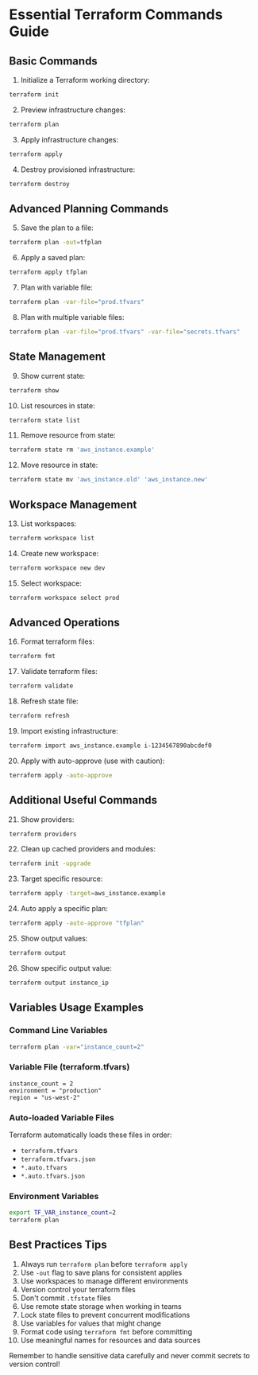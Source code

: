 # Essential Terraform Commands Guide

## Basic Commands

1. Initialize a Terraform working directory:
```bash
terraform init
```

2. Preview infrastructure changes:
```bash
terraform plan
```

3. Apply infrastructure changes:
```bash
terraform apply
```

4. Destroy provisioned infrastructure:
```bash
terraform destroy
```

## Advanced Planning Commands

5. Save the plan to a file:
```bash
terraform plan -out=tfplan
```

6. Apply a saved plan:
```bash
terraform apply tfplan
```

7. Plan with variable file:
```bash
terraform plan -var-file="prod.tfvars"
```

8. Plan with multiple variable files:
```bash
terraform plan -var-file="prod.tfvars" -var-file="secrets.tfvars"
```

## State Management

9. Show current state:
```bash
terraform show
```

10. List resources in state:
```bash
terraform state list
```

11. Remove resource from state:
```bash
terraform state rm 'aws_instance.example'
```

12. Move resource in state:
```bash
terraform state mv 'aws_instance.old' 'aws_instance.new'
```

## Workspace Management

13. List workspaces:
```bash
terraform workspace list
```

14. Create new workspace:
```bash
terraform workspace new dev
```

15. Select workspace:
```bash
terraform workspace select prod
```

## Advanced Operations

16. Format terraform files:
```bash
terraform fmt
```

17. Validate terraform files:
```bash
terraform validate
```

18. Refresh state file:
```bash
terraform refresh
```

19. Import existing infrastructure:
```bash
terraform import aws_instance.example i-1234567890abcdef0
```

20. Apply with auto-approve (use with caution):
```bash
terraform apply -auto-approve
```

## Additional Useful Commands

21. Show providers:
```bash
terraform providers
```

22. Clean up cached providers and modules:
```bash
terraform init -upgrade
```

23. Target specific resource:
```bash
terraform apply -target=aws_instance.example
```

24. Auto apply a specific plan:
```bash
terraform apply -auto-approve "tfplan"
```

25. Show output values:
```bash
terraform output
```

26. Show specific output value:
```bash
terraform output instance_ip
```

## Variables Usage Examples

### Command Line Variables
```bash
terraform plan -var="instance_count=2"
```

### Variable File (terraform.tfvars)
```hcl
instance_count = 2
environment = "production"
region = "us-west-2"
```

### Auto-loaded Variable Files
Terraform automatically loads these files in order:
- `terraform.tfvars`
- `terraform.tfvars.json`
- `*.auto.tfvars`
- `*.auto.tfvars.json`

### Environment Variables
```bash
export TF_VAR_instance_count=2
terraform plan
```

## Best Practices Tips

1. Always run `terraform plan` before `terraform apply`
2. Use `-out` flag to save plans for consistent applies
3. Use workspaces to manage different environments
4. Version control your terraform files
5. Don't commit `.tfstate` files
6. Use remote state storage when working in teams
7. Lock state files to prevent concurrent modifications
8. Use variables for values that might change
9. Format code using `terraform fmt` before committing
10. Use meaningful names for resources and data sources

Remember to handle sensitive data carefully and never commit secrets to version control!